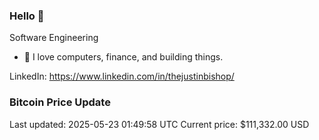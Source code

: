 ### Hello 🤙  

Software Engineering

- 🔭 I love computers, finance, and building things.
  
LinkedIn: https://www.linkedin.com/in/thejustinbishop/  











































































































































































































































































































































































### Bitcoin Price Update
Last updated: 2025-05-23 01:49:58 UTC
Current price: $111,332.00 USD
